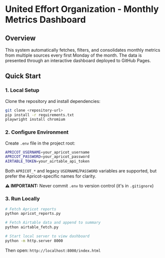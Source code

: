 # United Effort Organization - Monthly Metrics Dashboard

## Overview

This system automatically fetches, filters, and consolidates monthly metrics from multiple sources every first Monday of the month. The data is presented through an interactive dashboard deployed to GitHub Pages.

## Quick Start

### 1. Local Setup

Clone the repository and install dependencies:

```bash
git clone <repository-url>
pip install -r requirements.txt
playwright install chromium
```

### 2. Configure Environment

Create `.env` file in the project root:

```bash
APRICOT_USERNAME=your_apricot_username
APRICOT_PASSWORD=your_apricot_password
AIRTABLE_TOKEN=your_airtable_api_token
```

Both `APRICOT_*` and legacy `USERNAME`/`PASSWORD` variables are supported, but prefer the Apricot-specific names for clarity.

**⚠️ IMPORTANT:** Never commit `.env` to version control (it's in `.gitignore`)

### 3. Run Locally

```bash
# Fetch Apricot reports
python apricot_reports.py

# Fetch Airtable data and append to summary
python airtable_fetch.py

# Start local server to view dashboard
python -m http.server 8000
```

Then open: `http://localhost:8000/index.html`
